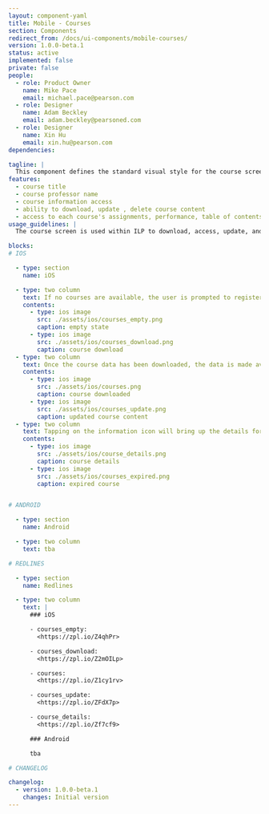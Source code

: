 ```yaml
---
layout: component-yaml
title: Mobile - Courses
section: Components
redirect_from: /docs/ui-components/mobile-courses/
version: 1.0.0-beta.1
status: active
implemented: false
private: false
people:
  - role: Product Owner
    name: Mike Pace
    email: michael.pace@pearson.com
  - role: Designer
    name: Adam Beckley
    email: adam.beckley@pearsoned.com
  - role: Designer
    name: Xin Hu
    email: xin.hu@pearson.com
dependencies:

tagline: |
  This component defines the standard visual style for the course screen.
features:
  - course title
  - course professor name
  - course information access
  - ability to download, update , delete course content
  - access to each course's assignments, performance, table of contents, notes and highlights, and search.
usage_guidelines: |
  The course screen is used within ILP to download, access, update, and delete course data.

blocks:
# IOS

  - type: section
    name: iOS

  - type: two column
    text: If no courses are available, the user is prompted to register for their course, with a link to Pearson support provided. Once a course is made available, the user may tap "Download Course" to retrieve the course data to be stored locally on the device.
    contents:
      - type: ios image
        src: ./assets/ios/courses_empty.png
        caption: empty state
      - type: ios image
        src: ./assets/ios/courses_download.png
        caption: course download
  - type: two column
    text: Once the course data has been downloaded, the data is made available to the user in the course card. If the course content is updated, a refresh banner is displayed for the user which will action the content update.
    contents:
      - type: ios image
        src: ./assets/ios/courses.png
        caption: course downloaded
      - type: ios image
        src: ./assets/ios/courses_update.png
        caption: updated course content
  - type: two column
    text: Tapping on the information icon will bring up the details for that course. The user can delete course content from here. If the course is no longer available to the user, it will appear inaccessible.
    contents:
      - type: ios image
        src: ./assets/ios/course_details.png
        caption: course details
      - type: ios image
        src: ./assets/ios/courses_expired.png
        caption: expired course


# ANDROID

  - type: section
    name: Android

  - type: two column
    text: tba

# REDLINES

  - type: section
    name: Redlines

  - type: two column
    text: |
      ### iOS

      - courses_empty:
        <https://zpl.io/Z4qhPr>

      - courses_download:
        <https://zpl.io/Z2mOILp>

      - courses:
        <https://zpl.io/Z1cy1rv>

      - courses_update:
        <https://zpl.io/ZFdX7p>

      - course_details:
        <https://zpl.io/Zf7cf9>

      ### Android

      tba

# CHANGELOG  

changelog:
  - version: 1.0.0-beta.1
    changes: Initial version
---
```

